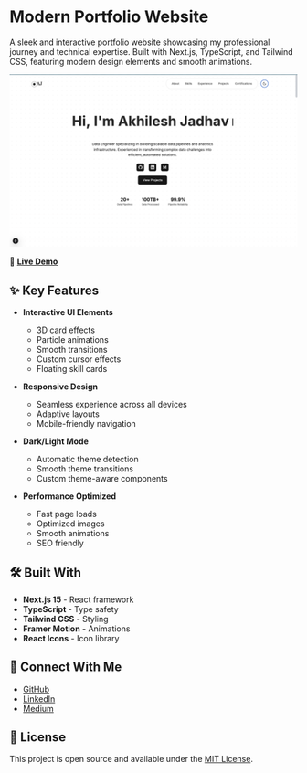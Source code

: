# Modern Portfolio Website

A sleek and interactive portfolio website showcasing my professional journey and technical expertise. Built with Next.js, TypeScript, and Tailwind CSS, featuring modern design elements and smooth animations.

![Portfolio Preview](/Porfolio.png)

🔗 **[Live Demo](https://akhileshjadhav.info/)**

## ✨ Key Features

- **Interactive UI Elements**
  - 3D card effects
  - Particle animations
  - Smooth transitions
  - Custom cursor effects
  - Floating skill cards

- **Responsive Design**
  - Seamless experience across all devices
  - Adaptive layouts
  - Mobile-friendly navigation

- **Dark/Light Mode**
  - Automatic theme detection
  - Smooth theme transitions
  - Custom theme-aware components

- **Performance Optimized**
  - Fast page loads
  - Optimized images
  - Smooth animations
  - SEO friendly

## 🛠️ Built With

- **Next.js 15** - React framework
- **TypeScript** - Type safety
- **Tailwind CSS** - Styling
- **Framer Motion** - Animations
- **React Icons** - Icon library

## 🔗 Connect With Me

- [GitHub](https://github.com/asJ26)
- [LinkedIn](https://www.linkedin.com/in/akhilesh-s-jadhav/)
- [Medium](https://medium.com/@akhileshjadhav26)

## 📄 License

This project is open source and available under the [MIT License](LICENSE).
